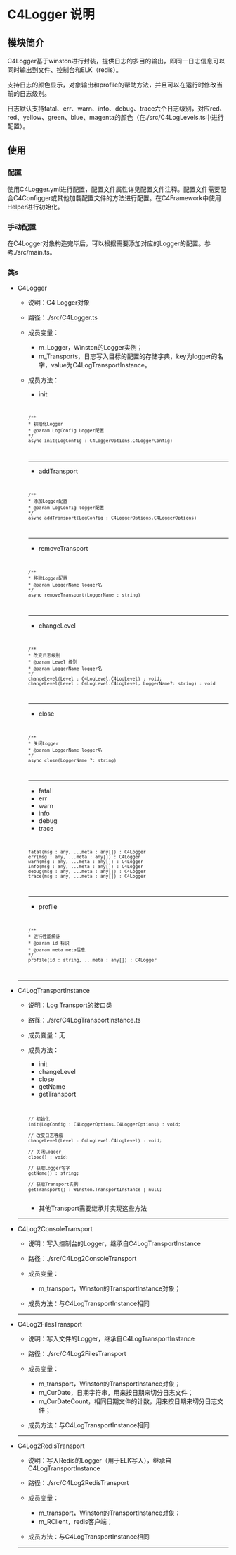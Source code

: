 <h1>C4Logger 说明</h1>

<h2>模块简介</h2>

C4Logger基于winston进行封装，提供日志的多目的输出，即同一日志信息可以同时输出到文件、控制台和ELK（redis）。

支持日志的颜色显示，对象输出和profile的帮助方法，并且可以在运行时修改当前的日志级别。

日志默认支持fatal、err、warn、info、debug、trace六个日志级别，对应red、red、yellow、green、blue、magenta的颜色（在./src/C4LogLevels.ts中进行配置）。

<h2>使用</h2>

<h3>配置</h3>

使用C4Logger.yml进行配置，配置文件属性详见配置文件注释。配置文件需要配合C4Configger或其他加载配置文件的方法进行配置。在C4Framework中使用Helper进行初始化。

<h3>手动配置</h3>

在C4Logger对象构造完毕后，可以根据需要添加对应的Logger的配置。参考./src/main.ts。

<h3>类s</h3>

* C4Logger

  * 说明：C4 Logger对象
  * 路径：./src/C4Logger.ts
  * 成员变量：

    * m_Logger，Winston的Logger实例；
    * m_Transports，日志写入目标的配置的存储字典，key为logger的名字，value为C4LogTransportInstance。

  * 成员方法：

    * init

    <code>
    
        /**
        * 初始化Logger
        * @param LogConfig Logger配置
        */
        async init(LogConfig : C4LoggerOptions.C4LoggerConfig)
    
    </code>

    <hr>

    * addTransport

    <code>
    
        /**
        * 添加Logger配置
        * @param LogConfig logger配置
        */
        async addTransport(LogConfig : C4LoggerOptions.C4LoggerOptions)
    
    </code>

    <hr>

    * removeTransport

    <code>
    
        /**
        * 移除Logger配置
        * @param LoggerName logger名
        */
        async removeTransport(LoggerName : string)
    
    </code>

    <hr>

    * changeLevel

    <code>
    
        /**
        * 改变日志级别
        * @param Level 级别
        * @param LoggerName logger名
        */
        changeLevel(Level : C4LogLevel.C4LogLevel) : void;
        changeLevel(Level : C4LogLevel.C4LogLevel, LoggerName?: string) : void 
    
    </code>

    <hr>

    * close

    <code>
    
        /**
        * 关闭Logger
        * @param LoggerName logger名
        */
        async close(LoggerName ?: string)
    
    </code>

    <hr>

    * fatal
    * err
    * warn
    * info
    * debug
    * trace

    <code>
    
        fatal(msg : any, ...meta : any[]) : C4Logger 
        err(msg : any, ...meta : any[]) : C4Logger 
        warn(msg : any, ...meta : any[]) : C4Logger 
        info(msg : any, ...meta : any[]) : C4Logger 
        debug(msg : any, ...meta : any[]) : C4Logger 
        trace(msg : any, ...meta : any[]) : C4Logger 
    
    </code>

    <hr>

    * profile

    <code>
    
        /**
        * 进行性能统计
        * @param id 标识
        * @param meta meta信息
        */
        profile(id : string, ...meta : any[]) : C4Logger
    
    </code>

  <hr>

* C4LogTransportInstance

  * 说明：Log Transport的接口类
  * 路径：./src/C4LogTransportInstance.ts
  * 成员变量：无
  * 成员方法：

    * init
    * changeLevel
    * close
    * getName
    * getTransport

    <code>
    
        // 初始化
        init(LogConfig : C4LoggerOptions.C4LoggerOptions) : void;

        // 改变日志等级
        changeLevel(Level : C4LogLevel.C4LogLevel) : void;

        // 关闭Logger
        close() : void;

        // 获取Logger名字
        getName() : string;

        // 获取Transport实例
        getTransport() : Winston.TransportInstance | null;
    
    </code>

    * 其他Transport需要继承并实现这些方法

  <hr>

* C4Log2ConsoleTransport

  * 说明：写入控制台的Logger，继承自C4LogTransportInstance
  * 路径：./src/C4Log2ConsoleTransport
  * 成员变量：
    
    * m_transport，Winston的TransportInstance对象；

  * 成员方法：与C4LogTransportInstance相同

  <hr>

* C4Log2FilesTransport

  * 说明：写入文件的Logger，继承自C4LogTransportInstance
  * 路径：./src/C4Log2FilesTransport
  * 成员变量：

    * m_transport，Winston的TransportInstance对象；
    * m_CurDate，日期字符串，用来按日期来切分日志文件；
    * m_CurDateCount，相同日期文件的计数，用来按日期来切分日志文件；

  * 成员方法：与C4LogTransportInstance相同

  <hr>

* C4Log2RedisTransport

  * 说明：写入Redis的Logger（用于ELK写入），继承自C4LogTransportInstance
  * 路径：./src/C4Log2RedisTransport
  * 成员变量：

    * m_transport，Winston的TransportInstance对象；
    * m_RClient，redis客户端；

  * 成员方法：与C4LogTransportInstance相同

  <hr>
